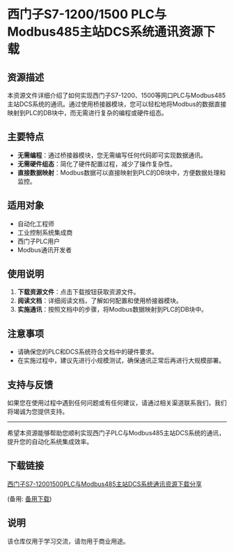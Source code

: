 # 西门子S7-1200/1500 PLC与Modbus485主站DCS系统通讯资源下载

## 资源描述

本资源文件详细介绍了如何实现西门子S7-1200、1500等网口PLC与Modbus485主站DCS系统的通讯。通过使用桥接器模块，您可以轻松地将Modbus的数据直接映射到PLC的DB块中，而无需进行复杂的编程或硬件组态。

## 主要特点

- **无需编程**：通过桥接器模块，您无需编写任何代码即可实现数据通讯。
- **无需硬件组态**：简化了硬件配置过程，减少了操作复杂性。
- **直接数据映射**：Modbus数据可以直接映射到PLC的DB块中，方便数据处理和监控。

## 适用对象

- 自动化工程师
- 工业控制系统集成商
- 西门子PLC用户
- Modbus通讯开发者

## 使用说明

1. **下载资源文件**：点击下载按钮获取资源文件。
2. **阅读文档**：详细阅读文档，了解如何配置和使用桥接器模块。
3. **实施通讯**：按照文档中的步骤，将Modbus数据映射到PLC的DB块中。

## 注意事项

- 请确保您的PLC和DCS系统符合文档中的硬件要求。
- 在实施过程中，建议先进行小规模测试，确保通讯正常后再进行大规模部署。

## 支持与反馈

如果您在使用过程中遇到任何问题或有任何建议，请通过相关渠道联系我们，我们将竭诚为您提供支持。

---

希望本资源能够帮助您顺利实现西门子PLC与Modbus485主站DCS系统的通讯，提升您的自动化系统集成效率。

## 下载链接
[西门子S7-12001500PLC与Modbus485主站DCS系统通讯资源下载分享]() 

(备用: [备用下载](https://pan.baidu.com/s/1VG4sO3gSvDmLrPFB1F0Q1Q?pwd=1234))

## 说明

该仓库仅用于学习交流，请勿用于商业用途。
